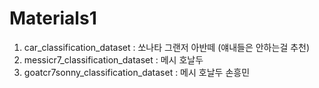 # Materials1
 1. car_classification_dataset : 쏘나타 그랜저 아반떼 (얘내들은 안하는걸 추천)
 2. messicr7_classification_dataset : 메시 호날두
 3. goatcr7sonny_classification_dataset : 메시 호날두 손흥민
